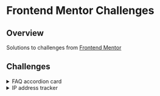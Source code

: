 # Frontend Mentor Challenges

## Overview

Solutions to challenges from [Frontend Mentor](https://www.frontendmentor.io/challenges)

## Challenges

<details>
  <summary>FAQ accordion card</summary>
  The challenge is to build out an FAQ accordion.
  <a href="https://www.frontendmentor.io/challenges/faq-accordion-card-XlyjD0Oam" target="_blank">Visit Frontend Mentor for more info</a>

  <img src="./fq-accordion-card/design/desktop-solution.png" width="50%" height="50%">

- [Project Details](https://github.com/linhvoyo/fm-challenges/tree/main/fq-accordion-card)
- [Live solution link](https://linhvoyo.github.io/fm-challenges/fq-accordion-card/index.html)
</details>
<details>
  <summary>IP address tracker</summary>
  The challenge is to build out an IP Address Tracker app
  <a href="https://www.frontendmentor.io/challenges/ip-address-tracker-I8-0yYAH0" target="_blank">Visit Frontend Mentor for more info</a>

  <img src="./ip-address-tracker/src/asset/design/desktop-solution.png" width="50%" height="50%">

- [Project Details](https://github.com/linhvoyo/fm-challenges/tree/main/ip-address-tracker)
- [Live solution link](https://linhvoyo.github.io/fm-challenges/ip-address-tracker/build/index.html)
</details>
